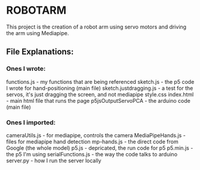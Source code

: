 # ROBOTARM
This project is the creation of a robot arm using servo motors and driving the arm using Mediapipe.

## File Explanations: 

### Ones I wrote:
functions.js - my functions that are being referenced
sketch.js - the p5 code I wrote for hand-positioning (main file)
sketch.justdragging.js - a test for the servos, it's just dragging the screen, and not mediapipe
style.css
index.html - main html file that runs the page
p5jsOutputServoPCA - the arduino code (main file)

### Ones I imported:
cameraUtils.js - for mediapipe, controls the camera
MediaPipeHands.js - files for mediapipe hand detection
mp-hands.js - the direct code from Google (the whole model)
p5.js - depricated, the run code for p5
p5.min.js - the p5 I'm using
serialFunctions.js - the way the code talks to arduino
server.py - how I run the server locally

